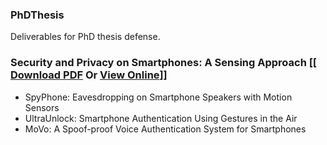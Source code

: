 ### PhDThesis
Deliverables for PhD thesis defense.
### Security and Privacy on Smartphones: A Sensing Approach [[ [Download PDF](https://github.com/miligithub/PhDThesis/raw/master/Paper/MingPhDThesis.pdf) Or [View Online](https://docs.google.com/viewer?url=https://github.com/miligithub/PhDThesis/raw/master/Paper/MingPhDThesis.pdf)]] 
- SpyPhone: Eavesdropping on Smartphone Speakers with Motion Sensors
- UltraUnlock: Smartphone Authentication Using Gestures in the Air
- MoVo: A Spoof-proof Voice Authentication System for Smartphones

